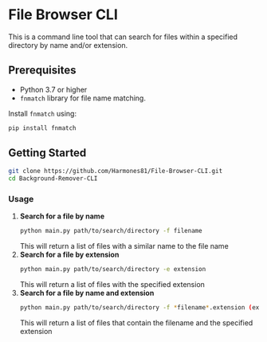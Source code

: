 # File Browser CLI

This is a command line tool that can search for files within a specified directory by name and/or extension.

## Prerequisites

- Python 3.7 or higher
- `fnmatch` library for file name matching.

Install `fnmatch` using:
```bash
pip install fnmatch
```

## Getting Started

```bash
git clone https://github.com/Harmones81/File-Browser-CLI.git
cd Background-Remover-CLI
```

### Usage

1. **Search for a file by name**
   ```bash
   python main.py path/to/search/directory -f filename
   ```
   This will return a list of files with a similar name to the file name
3. **Search for a file by extension**
   ```bash
   python main.py path/to/search/directory -e extension
   ```
   This will return a list of files with the specified extension
5. **Search for a file by name and extension**
   ```bash
   python main.py path/to/search/directory -f *filename*.extension (ex: *report*.txt)
   ```
   This will return a list of files that contain the filename and the specified extension
